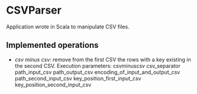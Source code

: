 # CSVParser

Application wrote in Scala to manipulate CSV files.

## Implemented operations

- *csv minus csv:* remove from the first CSV the rows with a key existing in the second CSV.
Execution parameters:
csvminuscsv
csv_separator
path_input_csv
path_output_csv
encoding_of_input_and_output_csv
path_second_input_csv
key_position_first_input_csv
key_position_second_input_csv
